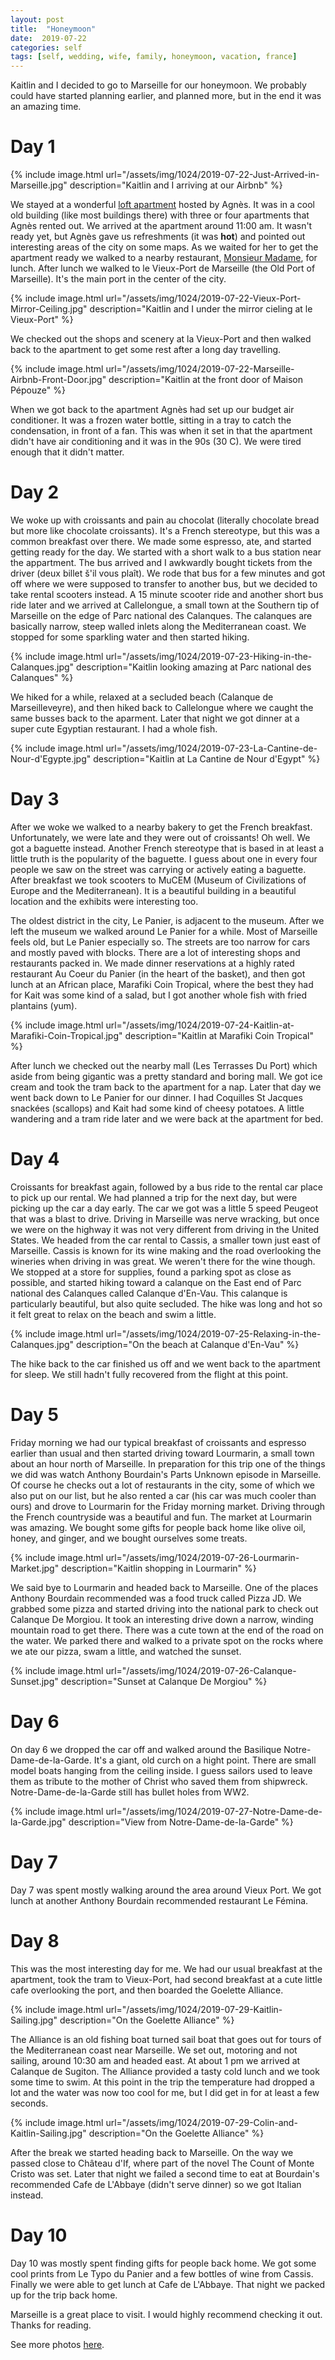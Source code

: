 ```yaml
---
layout: post
title:  "Honeymoon"
date:  2019-07-22
categories: self
tags: [self, wedding, wife, family, honeymoon, vacation, france]
---
```


Kaitlin and I decided to go to Marseille for our honeymoon. We probably could have started planning earlier, and planned more, but in the end it was an amazing time.

# Day 1

{% include image.html url="/assets/img/1024/2019-07-22-Just-Arrived-in-Marseille.jpg" description="Kaitlin and I arriving at our Airbnb" %}

We stayed at a wonderful [loft apartment](https://www.airbnb.com/rooms/18008888?s=67&shared_item_type=1&virality_entry_point=1&sharer_id=240584451&unique_share_id=5d008c1b-dc50-45c3-afd4-12a609dc6f14) hosted by Agnès. It was in a cool old building (like most buildings there) with three or four apartments that Agnès rented out. We arrived at the apartment around 11:00 am. It wasn't ready yet, but Agnès gave us refreshments (it was **hot**) and pointed out interesting areas of the city on some maps. As we waited for her to get the apartment ready we walked to a nearby restaurant, [Monsieur Madame](https://www.facebook.com/Monsieur-Madame-853998998003356/), for lunch. After lunch we walked to le Vieux-Port de Marseille (the Old Port of Marseille). It's the main port in the center of the city.

{% include image.html url="/assets/img/1024/2019-07-22-Vieux-Port-Mirror-Ceiling.jpg" description="Kaitlin and I under the mirror cieling at le Vieux-Port" %}

We checked out the shops and scenery at la Vieux-Port and then walked back to the apartment to get some rest after a long day travelling.

{% include image.html url="/assets/img/1024/2019-07-22-Marseille-Airbnb-Front-Door.jpg" description="Kaitlin at the front door of Maison Pépouze" %}

When we got back to the apartment Agnès had set up our budget air conditioner. It was a frozen water bottle, sitting in a tray to catch the condensation, in front of a fan. This was when it set in that the apartment didn't have air conditioning and it was in the 90s (30 C). We were tired enough that it didn't matter.

# Day 2

We woke up with croissants and pain au chocolat (literally chocolate bread but more like chocolate croissants). It's a French stereotype, but this was a common breakfast over there. We made some espresso, ate, and started getting ready for the day. We started with a short walk to a bus station near the appartment. The bus arrived and I awkwardly bought tickets from the driver (deux billet š'il vous plaît). We rode that bus for a few minutes and got off where we were supposed to transfer to another bus, but we decided to take rental scooters instead. A 15 minute scooter ride and another short bus ride later and we arrived at Callelongue, a small town at the Southern tip of Marseille on the edge of Parc national des Calanques. The calanques are basically narrow, steep walled inlets along the Mediterranean coast. We stopped for some sparkling water and then started hiking.

{% include image.html url="/assets/img/1024/2019-07-23-Hiking-in-the-Calanques.jpg" description="Kaitlin looking amazing at Parc national des Calanques" %}

We hiked for a while, relaxed at a secluded beach (Calanque de Marseilleveyre), and then hiked back to Callelongue where we caught the same busses back to the aparment. Later that night we got dinner at a super cute Egyptian restaurant. I had a whole fish.

{% include image.html url="/assets/img/1024/2019-07-23-La-Cantine-de-Nour-d'Egypte.jpg" description="Kaitlin at La Cantine de Nour d'Egypt" %}

# Day 3

After we woke we walked to a nearby bakery to get the French breakfast. Unfortunately, we were late and they were out of croissants! Oh well. We got a baguette instead. Another French stereotype that is based in at least a little truth is the popularity of the baguette. I guess about one in every four people we saw on the street was carrying or actively eating a baguette. After breakfast we took scooters to MuCEM (Museum of Civilizations of Europe and the Mediterranean). It is a beautiful building in a beautiful location and the exhibits were interesting too.

The oldest district in the city, Le Panier, is adjacent to the museum. After we left the museum we walked around Le Panier for a while. Most of Marseille feels old, but Le Panier especially so. The streets are too narrow for cars and mostly paved with blocks. There are a lot of interesting shops and restaurants packed in. We made dinner reservations at a highly rated restaurant Au Coeur du Panier (in the heart of the basket), and then got lunch at an African place, Marafiki Coin Tropical, where the best they had for Kait was some kind of a salad, but I got another whole fish with fried plantains (yum). 

{% include image.html url="/assets/img/1024/2019-07-24-Kaitlin-at-Marafiki-Coin-Tropical.jpg" description="Kaitlin at Marafiki Coin Tropical" %}

After lunch we checked out the nearby mall (Les Terrasses Du Port) which aside from being gigantic was a pretty standard and boring mall. We got ice cream and took the tram back to the apartment for a nap. Later that day we went back down to Le Panier for our dinner. I had Coquilles St Jacques snackées (scallops) and Kait had some kind of cheesy potatoes. A little wandering and a tram ride later and we were back at the apartment for bed.

# Day 4

Croissants for breakfast again, followed by a bus ride to the rental car place to pick up our rental. We had planned a trip for the next day, but were picking up the car a day early. The car we got was a little 5 speed Peugeot that was a blast to drive. Driving in Marseille was nerve wracking, but once we were on the highway it was not very different from driving in the United States. We headed from the car rental to Cassis, a smaller town just east of Marseille. Cassis is known for its wine making and the road overlooking the wineries when driving in was great. We weren't there for the wine though. We stopped at a store for supplies, found a parking spot as close as possible, and started hiking toward a calanque on the East end of Parc national des Calanques called Calanque d'En-Vau. This calanque is particularly beautiful, but also quite secluded. The hike was long and hot so it felt great to relax on the beach and swim a little.

{% include image.html url="/assets/img/1024/2019-07-25-Relaxing-in-the-Calanques.jpg" description="On the beach at Calanque d'En-Vau" %}

The hike back to the car finished us off and we went back to the apartment for sleep. We still hadn't fully recovered from the flight at this point.

# Day 5

Friday morning we had our typical breakfast of croissants and espresso earlier than usual and then started driving toward Lourmarin, a small town about an hour north of Marseille. In preparation for this trip one of the things we did was watch Anthony Bourdain's Parts Unknown episode in Marseille. Of course he checks out a lot of restaurants in the city, some of which we also put on our list, but he also rented a car (his car was much cooler than ours) and drove to Lourmarin for the Friday morning market. Driving through the French countryside was a beautiful and fun. The market at Lourmarin was amazing. We bought some gifts for people back home like olive oil, honey, and ginger, and we bought ourselves some treats.

{% include image.html url="/assets/img/1024/2019-07-26-Lourmarin-Market.jpg" description="Kaitlin shopping in Lourmarin" %}

We said bye to Lourmarin and headed back to Marseille. One of the places Anthony Bourdain recommended was a food truck called Pizza JD. We grabbed some pizza and started driving into the national park to check out Calanque De Morgiou. It took an interesting drive down a narrow, winding mountain road to get there. There was a cute town at the end of the road on the water. We parked there and walked to a private spot on the rocks where we ate our pizza, swam a little, and watched the sunset.

{% include image.html url="/assets/img/1024/2019-07-26-Calanque-Sunset.jpg" description="Sunset at Calanque De Morgiou" %}

# Day 6

On day 6 we dropped the car off and walked around the Basilique Notre-Dame-de-la-Garde. It's a giant, old curch on a hight point. There are small model boats hanging from the ceiling inside. I guess sailors used to leave them as tribute to the mother of Christ who saved them from shipwreck. Notre-Dame-de-la-Garde still has bullet holes from WW2.

{% include image.html url="/assets/img/1024/2019-07-27-Notre-Dame-de-la-Garde.jpg" description="View from Notre-Dame-de-la-Garde" %}

# Day 7

Day 7 was spent mostly walking around the area around Vieux Port. We got lunch at another Anthony Bourdain recommended restaurant Le Fémina.

# Day 8

This was the most interesting day for me. We had our usual breakfast at the apartment, took the tram to Vieux-Port, had second breakfast at a cute little cafe overlooking the port, and then boarded the Goelette Alliance.

{% include image.html url="/assets/img/1024/2019-07-29-Kaitlin-Sailing.jpg" description="On the Goelette Alliance" %}

The Alliance is an old fishing boat turned sail boat that goes out for tours of the Mediterranean coast near Marseille. We set out, motoring and not sailing, around 10:30 am and headed east. At about 1 pm we arrived at Calanque de Sugiton. The Alliance provided a tasty cold lunch and we took some time to swim. At this point in the trip the temperature had dropped a lot and the water was now too cool for me, but I did get in for at least a few seconds.

{% include image.html url="/assets/img/1024/2019-07-29-Colin-and-Kaitlin-Sailing.jpg" description="On the Goelette Alliance" %}

After the break we started heading back to Marseille. On the way we passed close to Château d'If, where part of the novel The Count of Monte Cristo was set. Later that night we failed a second time to eat at Bourdain's recommended Cafe de L'Abbaye (didn't serve dinner) so we got Italian instead.

# Day 10

Day 10 was mostly spent finding gifts for people back home. We got some cool prints from Le Typo du Panier and a few bottles of wine from Cassis. Finally we were able to get lunch at Cafe de L'Abbaye. That night we packed up for the trip back home. 

Marseille is a great place to visit. I would highly recommend checking it out. Thanks for reading.

See more photos [here](/gallery).


